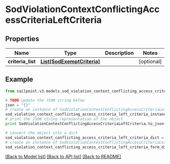 # SodViolationContextConflictingAccessCriteriaLeftCriteria


## Properties
Name | Type | Description | Notes
------------ | ------------- | ------------- | -------------
**criteria_list** | [**List[SodExemptCriteria]**](SodExemptCriteria.md) |  | [optional] 

## Example

```python
from sailpoint.v3.models.sod_violation_context_conflicting_access_criteria_left_criteria import SodViolationContextConflictingAccessCriteriaLeftCriteria

# TODO update the JSON string below
json = "{}"
# create an instance of SodViolationContextConflictingAccessCriteriaLeftCriteria from a JSON string
sod_violation_context_conflicting_access_criteria_left_criteria_instance = SodViolationContextConflictingAccessCriteriaLeftCriteria.from_json(json)
# print the JSON string representation of the object
print SodViolationContextConflictingAccessCriteriaLeftCriteria.to_json()

# convert the object into a dict
sod_violation_context_conflicting_access_criteria_left_criteria_dict = sod_violation_context_conflicting_access_criteria_left_criteria_instance.to_dict()
# create an instance of SodViolationContextConflictingAccessCriteriaLeftCriteria from a dict
sod_violation_context_conflicting_access_criteria_left_criteria_form_dict = sod_violation_context_conflicting_access_criteria_left_criteria.from_dict(sod_violation_context_conflicting_access_criteria_left_criteria_dict)
```
[[Back to Model list]](../README.md#documentation-for-models) [[Back to API list]](../README.md#documentation-for-api-endpoints) [[Back to README]](../README.md)



